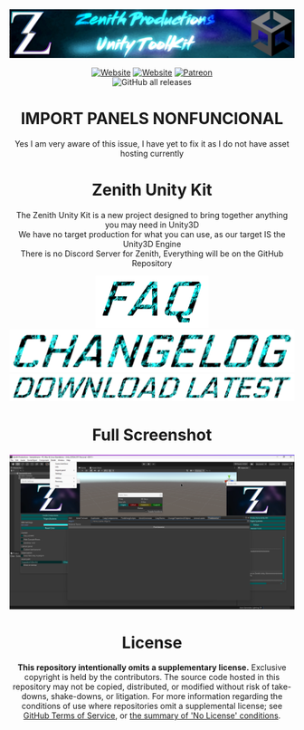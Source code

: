 <div align='center'>
<img src="screenshots/Zenith.png" />  

[![Website](https://img.shields.io/website?down_color=red&down_message=Offline&label=Trigon.Systems&style=for-the-badge&up_color=cyan&up_message=Online&url=https%3A%2F%2Ftrigon.systems)](https://trigon.systems)
[![Website](https://img.shields.io/website?down_color=red&down_message=Offline&label=PaleRa1n.cf&style=for-the-badge&up_color=cyan&up_message=Online&url=https%3A%2F%2Fpalera1n.cf)](https://palera1n.cf)
[![Patreon](https://img.shields.io/badge/Patreon-Donate-pink?style=for-the-badge)](https://www.patreon.com/PhoenixAceVFX)  
![GitHub all releases](https://img.shields.io/github/downloads/Zenith-Productions/Zenith-Unity-Kit/total?color=00ffff&label=Total%20Downloads&logo=github&logoColor=00ffff&style=for-the-badge)  

# IMPORT PANELS NONFUNCIONAL  
Yes I am very aware of this issue, I have yet to fix it as I do not have asset hosting currently  

# Zenith Unity Kit  
The Zenith Unity Kit is a new project designed to bring together anything you may need in Unity3D  
We have no target production for what you can use, as our target IS the Unity3D Engine  
There is no Discord Server for Zenith, Everything will be on the GitHub Repository  

[![faq](screenshots/faq.png)](./FAQ.md)  
[![changelog](screenshots/changelog.png)](./CHANGELOG.md)  
[![download](screenshots/download.png)](https://github.com/Zenith-Productions/Zenith-Unity-Kit/releases/latest)  

# Full Screenshot  
<img src="screenshots/UI.png" />

# License

**This repository intentionally omits a supplementary license.** Exclusive copyright is held by the contributors.
The source code hosted in this repository may not be copied, distributed, or modified without risk of take-downs, shake-downs, or litigation.
For more information regarding the conditions of use where repositories omit a supplemental license; see [GitHub Terms of Service](https://docs.github.com/en/github/site-policy/github-terms-of-service#d-user-generated-content), or [the summary of 'No License' conditions](https://choosealicense.com/no-permission/).
</div>
